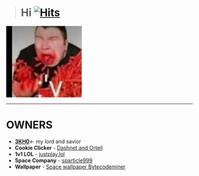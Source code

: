> # **Hi** [![Hits](https://hits.seeyoufarm.com/api/count/incr/badge.svg?url=https%3A%2F%2Fnnintendoboi2.github.io%2Flettuce.pookie%2F&count_bg=%23A600FF&title_bg=%233D3D3D&icon=youtubegaming.svg&icon_color=%23A600FF&title=Viewers&edge_flat=false)](https://hits.seeyoufarm.com)
![🥵](spicey.png)
_______________________________________________________________________________________________________________

# OWNERS
- [**3KH0**](https://github.com/3kh0/)<- my lord and savior
- **Cookie Clicker**
        - [Dashnet and Orteil](https://orteil.dashnet.org) 
- **1v1 LOL**
        - [justplay.lol](https://www.justplay.lol/)
- **Space Company**
        - [sparticle999](https://github.com/sparticle999)
- **Wallpaper**
        - [Space wallpaper Bytecodeminer](https://gifs.alphacoders.com/gifs/view/215837)
